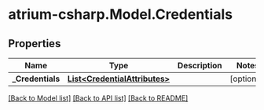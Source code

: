 # atrium-csharp.Model.Credentials
## Properties

Name | Type | Description | Notes
------------ | ------------- | ------------- | -------------
**_Credentials** | [**List&lt;CredentialAttributes&gt;**](CredentialAttributes.md) |  | [optional] 

[[Back to Model list]](../README.md#documentation-for-models) [[Back to API list]](../README.md#documentation-for-api-endpoints) [[Back to README]](../README.md)

